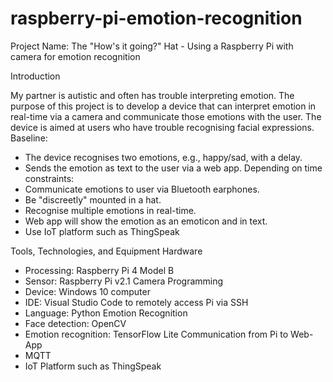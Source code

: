 # raspberry-pi-emotion-recognition
Project Name: The "How's it going?" Hat - Using a Raspberry Pi with camera for emotion recognition

Introduction

My partner is autistic and often has trouble interpreting emotion.
The purpose of this project is to develop a device that can
interpret emotion in real-time via a camera and communicate those 
emotions with the user. The device is aimed at users who have 
trouble recognising facial expressions. 
Baseline:
- The device recognises two emotions, e.g., happy/sad, with a delay.
- Sends the emotion as text to the user via a web app.
Depending on time constraints:
- Communicate emotions to user via Bluetooth earphones.
- Be "discreetly" mounted in a hat.
- Recognise multiple emotions in real-time.
- Web app will show the emotion as an emoticon and in text.
- Use IoT platform such as ThingSpeak

Tools, Technologies, and Equipment
Hardware
- Processing: Raspberry Pi 4 Model B
- Sensor: Raspberry Pi v2.1 Camera
Programming
- Device: Windows 10 computer
- IDE: Visual Studio Code to remotely access Pi via SSH
- Language: Python
Emotion Recognition
- Face detection: OpenCV
- Emotion recognition: TensorFlow Lite
Communication from Pi to Web-App
- MQTT
- IoT Platform such as ThingSpeak
